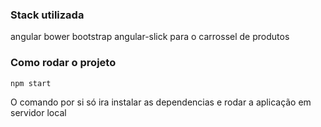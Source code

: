 ### Stack utilizada

angular
bower
bootstrap
angular-slick para o carrossel de produtos

### Como rodar o projeto


```
npm start
```

O comando por si só ira instalar as dependencias e rodar a aplicação em servidor local
